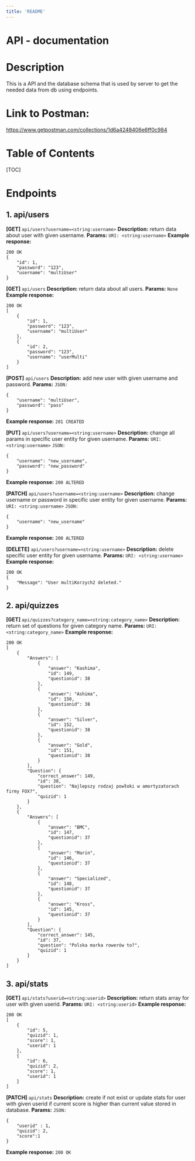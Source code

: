 ```yaml
---
title: 'README'
---
```


API - documentation
===

# Description

This is a API and the database schema that is used by server to get the needed data from db using endpoints.

# Link to Postman:
https://www.getpostman.com/collections/1d6a4248406e6ff0c984

# Table of Contents

[TOC]

# Endpoints
## 1. api/users
**[GET]** `api/users?username=<string:username>`
**Description:** return data about user with given username.
**Params:** `URI: <string:username>`
**Example response:**
```gherkin=
200 OK
{
    "id": 1,
    "password": "123",
    "username": "multiUser"
}
```

**[GET]** `api/users`
**Description:** return data about all users.
**Params:** `None`
**Example response:**
```gherkin=
200 OK
[
    {
        "id": 1,
        "password": "123",
        "username": "multiUser"
    },
    {
        "id": 2,
        "password": "123",
        "username": "userMulti"
    }
]
```

**[POST]** `api/users`
**Description:** add new user with given username and password.
**Params:** `JSON:`
```gherkin=
{
    "username": "multiUser",
    "password": "pass"
}
```
**Example response:** `201 CREATED`

**[PUT]** `api/users?username=<string:username>`
**Description:** change all params in specific user entity for given username.
**Params:** `URI: <string:username>` `JSON:`
```gherkin=
{
    "username": "new_username",
    "password": "new_password"
}
```
**Example response:** `200 ALTERED`

**[PATCH]** `api/users?username=<string:username>`
**Description:** change username or password in specific user entity for given username.
**Params:** `URI: <string:username>` `JSON:`
```gherkin=
{
    "username": "new_username"
}
```
**Example response:** `200 ALTERED`

**[DELETE]** `api/users?username=<string:username>`
**Description:** delete specific user entity for given username.
**Params:** `URI: <string:username>` 
**Example response:** 
```gherkin=
200 OK
{
    "Message": "User multiKorzych2 deleted."
}
```
## 2. api/quizzes

**[GET]** `api/quizzes?category_name=<string:category_name>`
**Description:** return set of questions for given category name.
**Params:** `URI: <string:category_name>`
**Example response:**
```gherkin=
200 OK
[
    {
        "Answers": [
            {
                "answer": "Kashima",
                "id": 149,
                "questionid": 38
            },
            {
                "answer": "Ashima",
                "id": 150,
                "questionid": 38
            },
            {
                "answer": "Silver",
                "id": 152,
                "questionid": 38
            },
            {
                "answer": "Gold",
                "id": 151,
                "questionid": 38
            }
        ],
        "Question": {
            "correct_answer": 149,
            "id": 38,
            "question": "Najlepszy rodzaj powłoki w amortyzatorach firmy FOX?",
            "quizid": 1
        }
    },
    {
        "Answers": [
            {
                "answer": "BMC",
                "id": 147,
                "questionid": 37
            },
            {
                "answer": "Marin",
                "id": 146,
                "questionid": 37
            },
            {
                "answer": "Specialized",
                "id": 148,
                "questionid": 37
            },
            {
                "answer": "Kross",
                "id": 145,
                "questionid": 37
            }
        ],
        "Question": {
            "correct_answer": 145,
            "id": 37,
            "question": "Polska marka rowerów to?",
            "quizid": 1
        }
    }
]
```

## 3. api/stats

**[GET]** `api/stats?userid=<string:userid>`
**Description:** return stats array for user with given userid.
**Params:** `URI: <string:userid>`
**Example response:**
```gherkin=
200 OK
[
    {
        "id": 5,
        "quizid": 1,
        "score": 1,
        "userid": 1
    },
    {
        "id": 6,
        "quizid": 2,
        "score": 1,
        "userid": 1
    }
]
```

**[PATCH]** `api/stats`
**Description:** create if not exist or update stats for user with given userid if current score is higher than current value stored in database.
**Params:** `JSON:`
```gherkin=
{
    "userid" : 1,
    "quizid": 2,
    "score":1
}
```
**Example response:** `200 OK`

